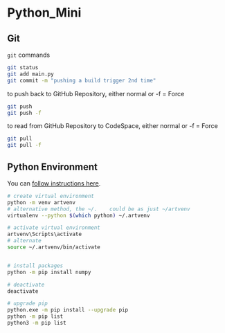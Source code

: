 # Python_Mini

## Git
`git` commands

```bash
git status
git add main.py
git commit -m "pushing a build trigger 2nd time"

```

to push back to GitHub Repository, either normal or -f = Force
```bash
git push
git push -f 
```

to read from GitHub Repository to CodeSpace, either normal or -f = Force
```bash
git pull
git pull -f
```

## Python Environment
You can [follow instructions here](https://realpython.com/python-virtual-environments-a-primer/).

```bash
# create virtual environment
python -m venv artvenv
# alternative method, the ~/.    could be as just ~/artvenv
virtualenv --python $(which python) ~/.artvenv

# activate virtual environment
artvenv\Scripts\activate
# alternate
source ~/.artvenv/bin/activate


# install packages
python -m pip install numpy
```
```bash
# deactivate
deactivate

# upgrade pip
python.exe -m pip install --upgrade pip
python -m pip list
python3 -m pip list
```
